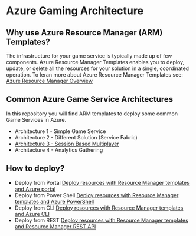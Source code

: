 # Azure Gaming Architecture

## Why use Azure Resource Manager (ARM) Templates?
The infrastructure for your game service is typically made up of few components. Azure Resource Manager Templates enables you to deploy, update, or delete all the resources for your solution in a single, coordinated operation. 
To leran more about Azure Resource Manager Templates see: [Azure Resource Manager Overview](https://docs.microsoft.com/en-us/azure/azure-resource-manager/resource-group-overview)

## Common Azure Game Service Architectures
In this repository you will find ARM templates to deploy some common Game Services in Azure.

* Architecture 1 - Simple Game Service
* Architecture 2 - Different Solution (Service Fabric)
* [Architecture 3 - Session Based Multiplayer](SessionBasedMultiplayer/README.md)
* Architecture 4 - Analytics Gathering

## How to deploy?

* Deploy from Portal
[Deploy resources with Resource Manager templates and Azure portal](https://docs.microsoft.com/en-us/azure/azure-resource-manager/resource-group-template-deploy-portal)
* Deploy from Power Shell
[Deploy resources with Resource Manager templates and Azure PowerShell](https://docs.microsoft.com/en-us/azure/azure-resource-manager/resource-group-template-deploy)
* Deploy from CLI
[Deploy resources with Resource Manager templates and Azure CLI](https://docs.microsoft.com/en-us/azure/azure-resource-manager/resource-group-template-deploy-cli)
* Deploy from REST
[Deploy resources with Resource Manager templates and Resource Manager REST API](https://docs.microsoft.com/en-us/azure/azure-resource-manager/resource-group-template-deploy-rest)
